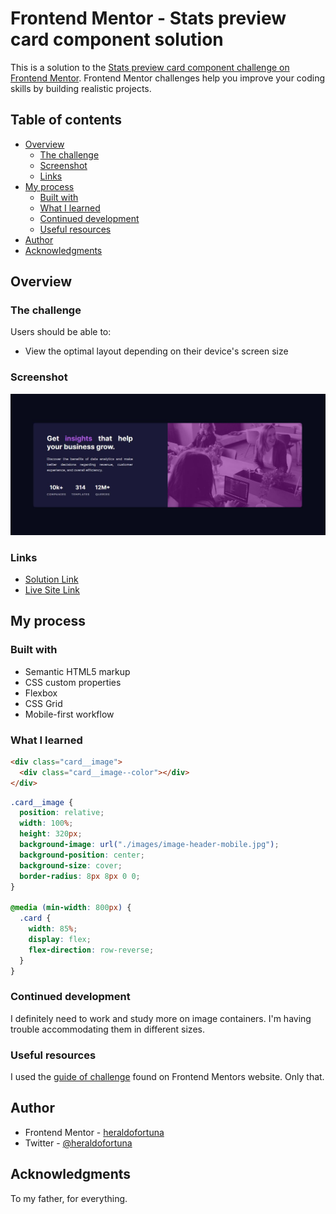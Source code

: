 # Frontend Mentor - Stats preview card component solution

This is a solution to the [Stats preview card component challenge on Frontend Mentor](https://www.frontendmentor.io/challenges/stats-preview-card-component-8JqbgoU62). Frontend Mentor challenges help you improve your coding skills by building realistic projects.

## Table of contents

- [Overview](#overview)
  - [The challenge](#the-challenge)
  - [Screenshot](#screenshot)
  - [Links](#links)
- [My process](#my-process)
  - [Built with](#built-with)
  - [What I learned](#what-i-learned)
  - [Continued development](#continued-development)
  - [Useful resources](#useful-resources)
- [Author](#author)
- [Acknowledgments](#acknowledgments)

## Overview

### The challenge

Users should be able to:

- View the optimal layout depending on their device's screen size

### Screenshot

![](./images/screenshot.JPG)

### Links

- [Solution Link](https://github.com/heraldofortuna/stats-preview-card-component-main)
- [Live Site Link](https://heraldofortuna.github.io/stats-preview-card-component-main/)

## My process

### Built with

- Semantic HTML5 markup
- CSS custom properties
- Flexbox
- CSS Grid
- Mobile-first workflow

### What I learned

```html
<div class="card__image">
  <div class="card__image--color"></div>
</div>
```

```css
.card__image {
  position: relative;
  width: 100%;
  height: 320px;
  background-image: url("./images/image-header-mobile.jpg");
  background-position: center;
  background-size: cover;
  border-radius: 8px 8px 0 0;
}

@media (min-width: 800px) {
  .card {
    width: 85%;
    display: flex;
    flex-direction: row-reverse;
  }
}
```

### Continued development

I definitely need to work and study more on image containers. I'm having trouble accommodating them in different sizes.

### Useful resources

I used the [guide of challenge](https://www.frontendmentor.io/challenges/stats-preview-card-component-8JqbgoU62) found on Frontend Mentors website. Only that.

## Author

- Frontend Mentor - [heraldofortuna](https://www.frontendmentor.io/profile/heraldofortuna)
- Twitter - [@heraldofortuna](https://twitter.com/heraldofortuna)

## Acknowledgments

To my father, for everything.
